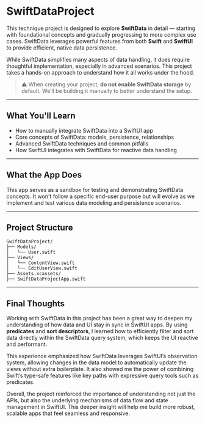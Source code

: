 # SwiftDataProject

This technique project is designed to explore **SwiftData** in detail — starting with foundational concepts and gradually progressing to more complex use cases. SwiftData leverages powerful features from both **Swift** and **SwiftUI** to provide efficient, native data persistence.

While SwiftData simplifies many aspects of data handling, it does require thoughtful implementation, especially in advanced scenarios. This project takes a hands-on approach to understand how it all works under the hood.

> ⚠️ When creating your project, **do not enable SwiftData storage** by default. We’ll be building it manually to better understand the setup.

---

## What You'll Learn

* How to manually integrate SwiftData into a SwiftUI app
* Core concepts of SwiftData: models, persistence, relationships
* Advanced SwiftData techniques and common pitfalls
* How SwiftUI integrates with SwiftData for reactive data handling

---

## What the App Does

This app serves as a sandbox for testing and demonstrating SwiftData concepts. It won't follow a specific end-user purpose but will evolve as we implement and test various data modeling and persistence scenarios.

---

## Project Structure

```text
SwiftDataProject/
├── Models/
│   └── User.swift
├── Views/
│   └── ContentView.swift
│   └── EditUserView.swift
├── Assets.xcassets/
├── SwiftDataProjectApp.swift
```

---

## Final Thoughts

Working with SwiftData in this project has been a great way to deepen my understanding of how data and UI stay in sync in SwiftUI apps. By using **predicates** and **sort descriptors**, I learned how to efficiently filter 
and sort data directly within the SwiftData query system, which keeps the UI reactive and performant.

This experience emphasized how SwiftData leverages SwiftUI’s observation system, allowing changes in the data model to automatically update the views without extra boilerplate. It also showed me the power of combining 
Swift’s type-safe features like key paths with expressive query tools such as predicates.

Overall, the project reinforced the importance of understanding not just the APIs, but also the underlying mechanisms of data flow and state management in SwiftUI. This deeper insight will help me build more robust, 
scalable apps that feel seamless and responsive.

